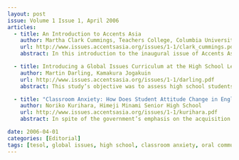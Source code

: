 ```yaml
---
layout: post
issue: Volume 1 Issue 1, April 2006
articles:
  - title: An Introduction to Accents Asia
    author: Martha Clark Cummings, Teachers College, Columbia University
    url: http://www.issues.accentsasia.org/issues/1-1/clark_cummings.pdf
    abstract: In this introduction to the inaugural issue of Accents Asia, Martha Clark Cummings introduces the concept of this journal and the motivating factors behind its creation.  She encourages graduate students in TESOL programs to embrace the opportunity to share their research with the larger English education community in the hopes of demystifying the TESOL field, and creating a platform for the TESOL student to develop as a TESOL professional.

  - title: Introducing a Global Issues Curriculum at the High School Level
    author: Martin Darling, Kamakura Jogakuin
    url: http://www.issues.accentsasia.org/issues/1-1/darling.pdf
    abstract: This study’s objective was to assess high school students’ attitudes to studying global issues. Both qualitative and quantitative means were used to accumulate data and responses were tabulated, coded and analyzed.  Results show that the majority of students think learning about global issues is interesting and it makes them more enthusiastic to continue studying English. Although some students said the global issues content was very serious and difficult, many reported that their vision and understanding of the world had deepened. This study’s conclusions indicate that students believe they can simultaneously develop their English language skills while studying global issues.

  - title: "Classroom Anxiety: How Does Student Attitude Change in English Oral Communication Class in a Japanese Senior High School?"
    author: Noriko Kurihara, Himeji Minami Senior High School
    url: http://www.issues.accentsasia.org/issues/1-1/kurihara.pdf
    abstract: In spite of the government’s emphasis on the acquisition of practical English communication skills in upper secondary education, students’ reluctance to speak English in the classroom remains problematic in Japanese senior high schools. This paper explores how student attitudes might change in the classroom. After examining student expectations and goals in an English oral communication class, experiments were made to find how students might react to the new instruction style, including group work and presentation. Student attitudes changed depending on the instruction styles as well as on the system of their own choice of materials. Peer relationships also affected student attitudes. The teacher’s attempt to provide a comfortable environment in the classroom was the key to changing student attitudes.

date: 2006-04-01
categories: [Editorial]
tags: [tesol, global issues, high school, classroom anxiety, oral communication, senior high school]
---
```

